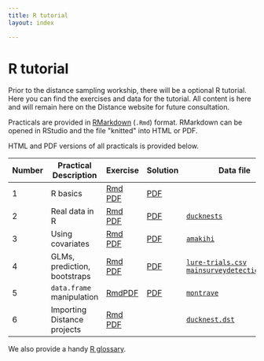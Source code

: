 ```yaml
---
title: R tutorial
layout: index

---
```


# R tutorial

Prior to the distance sampling workship, there will be a optional R tutorial. Here you can find the exercises and data for the tutorial. All content is here and will remain here on the Distance website for future consultation.

Practicals are provided in [RMarkdown](http://rmarkdown.rstudio.com/index.html) (`.Rmd`) format. RMarkdown can be opened in RStudio and the file "knitted" into HTML or PDF.

HTML and PDF versions of all practicals is provided below.

Number | Practical Description        | Exercise                                                                                                      | Solution                                               | Data file                                     |
-------|------------------------------|---------------------------------------------------------------------------------------------------------------|--------------------------------------------------------|-----------------------------------------------|
  1    | R basics                     | [Rmd](R_tutorial/1-1_Intro_to_R_basics.Rmd)           [PDF](R_tutorial/1-1_Intro_to_R_basics.pdf)             | [PDF](R_tutorial/1-1_Intro_to_R_basics_solutions.pdf)            |                                               |
  2    | Real data in R               | [Rmd](R_tutorial/1-2_Intro_to_R_real_data.Rmd)        [PDF](R_tutorial/1-2_Intro_to_R_real_data.pdf)          | [PDF](R_tutorial/1-2_Intro_to_R_real_data_solutions.pdf)         | [`ducknests`](R_tutorial/ducknests.csv)       |
  3    | Using covariates             | [Rmd](R_tutorial/1-3_Intro_to_R_covars.Rmd)           [PDF](R_tutorial/1-3_Intro_to_R_covars.pdf)             | [PDF](R_tutorial/1-3_Intro_to_R_covars_solutions.pdf)            | [`amakihi`](R_tutorial/amakihi.csv)           |
  4    | GLMs, prediction, bootstraps | [Rmd](R_tutorial/1-4_Intro_to_R_glms.Rmd)             [PDF](R_tutorial/1-4_Intro_to_R_glms.pdf)               | [PDF](R_tutorial/1-4_Intro_to_R_glms_solutions.pdf)              | [`lure-trials.csv`](R_tutorial/lure-trials.csv) [`mainsurveydetections.csv`](R_tutorial/mainsurveydetections.csv)   |
  5    | `data.frame` manipulation    | [Rmd](R_tutorial/1-5_Intro_to_R_data_manipulation.Rmd)[PDF](R_tutorial/1-5_Intro_to_R_data_manipulation.pdf)  | [PDF](R_tutorial/1-5_Intro_to_R_data_manipulation_solutions.pdf) | [`montrave`](R_tutorial/montrave-line.csv)    |
  6    | Importing Distance projects  | [Rmd](R_tutorial/1-6_Intro_to_R_readdst.Rmd)          [PDF](R_tutorial/1-6_Intro_to_R_readdst.pdf)            |       | [`ducknest.dst`](R_tutorial/ducknests.zip)     |




We also provide a handy [R glossary](R_tutorial/R_glossary.Rmd).









